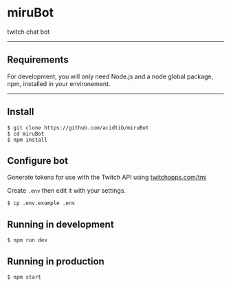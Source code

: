 # miruBot

twitch chat bot

---
## Requirements

For development, you will only need Node.js and a node global package, npm, installed in your environement.

---
## Install

    $ git clone https://github.com/acidtib/miruBot
    $ cd miruBot
    $ npm install

## Configure bot

Generate tokens for use with the Twitch API using [twitchapps.com/tmi](https://twitchapps.com/tmi/)

Create `.env` then edit it with your settings. 

    $ cp .env.example .env

## Running in development

    $ npm run dev

## Running in production

    $ npm start